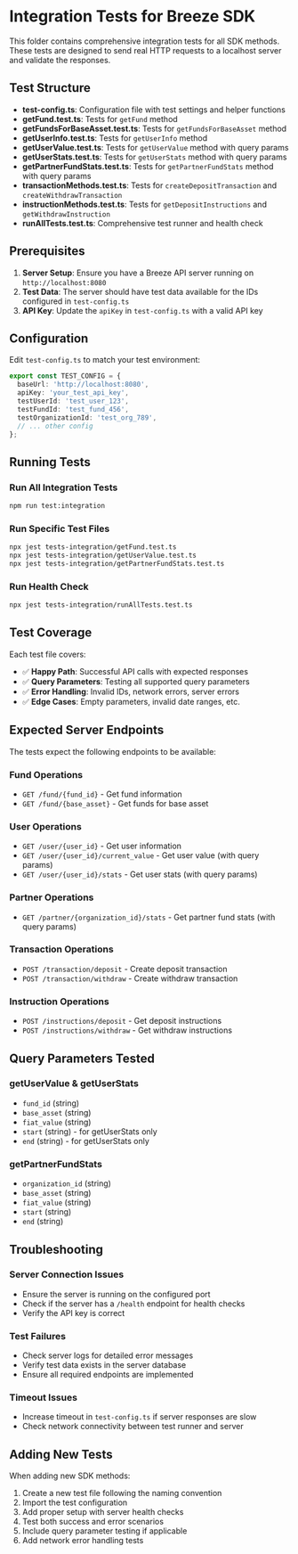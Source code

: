 # Integration Tests for Breeze SDK

This folder contains comprehensive integration tests for all SDK methods. These tests are designed to send real HTTP requests to a localhost server and validate the responses.

## Test Structure

- **test-config.ts**: Configuration file with test settings and helper functions
- **getFund.test.ts**: Tests for `getFund` method
- **getFundsForBaseAsset.test.ts**: Tests for `getFundsForBaseAsset` method
- **getUserInfo.test.ts**: Tests for `getUserInfo` method
- **getUserValue.test.ts**: Tests for `getUserValue` method with query params
- **getUserStats.test.ts**: Tests for `getUserStats` method with query params
- **getPartnerFundStats.test.ts**: Tests for `getPartnerFundStats` method with query params
- **transactionMethods.test.ts**: Tests for `createDepositTransaction` and `createWithdrawTransaction`
- **instructionMethods.test.ts**: Tests for `getDepositInstructions` and `getWithdrawInstruction`
- **runAllTests.test.ts**: Comprehensive test runner and health check

## Prerequisites

1. **Server Setup**: Ensure you have a Breeze API server running on `http://localhost:8080`
2. **Test Data**: The server should have test data available for the IDs configured in `test-config.ts`
3. **API Key**: Update the `apiKey` in `test-config.ts` with a valid API key

## Configuration

Edit `test-config.ts` to match your test environment:

```typescript
export const TEST_CONFIG = {
  baseUrl: 'http://localhost:8080',
  apiKey: 'your_test_api_key',
  testUserId: 'test_user_123',
  testFundId: 'test_fund_456',
  testOrganizationId: 'test_org_789',
  // ... other config
};
```

## Running Tests

### Run All Integration Tests
```bash
npm run test:integration
```

### Run Specific Test Files
```bash
npx jest tests-integration/getFund.test.ts
npx jest tests-integration/getUserValue.test.ts
npx jest tests-integration/getPartnerFundStats.test.ts
```

### Run Health Check
```bash
npx jest tests-integration/runAllTests.test.ts
```

## Test Coverage

Each test file covers:
- ✅ **Happy Path**: Successful API calls with expected responses
- ✅ **Query Parameters**: Testing all supported query parameters
- ✅ **Error Handling**: Invalid IDs, network errors, server errors
- ✅ **Edge Cases**: Empty parameters, invalid date ranges, etc.

## Expected Server Endpoints

The tests expect the following endpoints to be available:

### Fund Operations
- `GET /fund/{fund_id}` - Get fund information
- `GET /fund/{base_asset}` - Get funds for base asset

### User Operations
- `GET /user/{user_id}` - Get user information
- `GET /user/{user_id}/current_value` - Get user value (with query params)
- `GET /user/{user_id}/stats` - Get user stats (with query params)

### Partner Operations
- `GET /partner/{organization_id}/stats` - Get partner fund stats (with query params)

### Transaction Operations
- `POST /transaction/deposit` - Create deposit transaction
- `POST /transaction/withdraw` - Create withdraw transaction

### Instruction Operations
- `POST /instructions/deposit` - Get deposit instructions
- `POST /instructions/withdraw` - Get withdraw instructions

## Query Parameters Tested

### getUserValue & getUserStats
- `fund_id` (string)
- `base_asset` (string)
- `fiat_value` (string)
- `start` (string) - for getUserStats only
- `end` (string) - for getUserStats only

### getPartnerFundStats
- `organization_id` (string)
- `base_asset` (string)
- `fiat_value` (string)
- `start` (string)
- `end` (string)

## Troubleshooting

### Server Connection Issues
- Ensure the server is running on the configured port
- Check if the server has a `/health` endpoint for health checks
- Verify the API key is correct

### Test Failures
- Check server logs for detailed error messages
- Verify test data exists in the server database
- Ensure all required endpoints are implemented

### Timeout Issues
- Increase timeout in `test-config.ts` if server responses are slow
- Check network connectivity between test runner and server

## Adding New Tests

When adding new SDK methods:
1. Create a new test file following the naming convention
2. Import the test configuration
3. Add proper setup with server health checks
4. Test both success and error scenarios
5. Include query parameter testing if applicable
6. Add network error handling tests